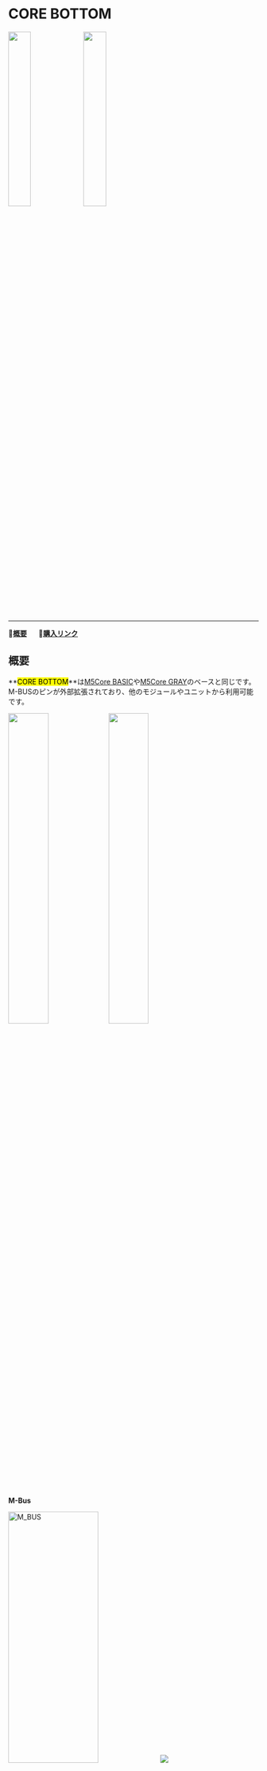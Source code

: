 # CORE BOTTOM

<img src="assets/img/product_pics/base/core_base_03.png" width="30%" height="30%"><img src="assets/img/product_pics/base/core_base_02.png" width="30%" height="30%">

***

:memo:**[概要](#概要)**&nbsp;&nbsp;&nbsp;&nbsp;&nbsp;&nbsp;🛒**[購入リンク](https://www.aliexpress.com/item/M5Stack-Official-Battery-Bottom-150mAh-for-M5Stack-Arduino-ESP32-IoT-Development-Kit-I-O-IO-Extend/32970683235.html)**

## 概要

**<mark>CORE BOTTOM</mark>**は[M5Core BASIC](ja/core/basic)や[M5Core GRAY](ja/core/gray)のベースと同じです。M-BUSのピンが外部拡張されており、他のモジュールやユニットから利用可能です。

<img src="assets/img/product_pics/base/core_base_01.png" width="40%" height="40%"><img src="assets/img/product_pics/base/core_base_04.png" width="40%" height="40%">

**M-Bus**

<img src="assets/img/product_pics/core/M-BUS.png" alt="M_BUS"  width="60%" height="36%">

<!-- <table>
 <tr><td>LINE 0</td><td>GND</td><td>GND</td><td>GND</td><td>GPIO26</td><td>GPIO2</td></tr>
 <tr><td>LINE 1</td><td>复位引脚(RESET)</td><td>使能引脚(EN)</td><td>时钟引脚(SCL)</td><td>数据引脚(SDA)</td></tr>
</table> -->

<img src="assets/img/product_pics/base/core_base_05.png">
